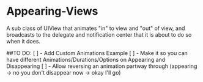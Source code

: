 Appearing-Views
===============

A sub class of UIView that animates "in" to view and "out" of view, and broadcasts to the delegate and notification center that it is about to do so when it does.

##TO DO:
[ ] - Add Custom Animations Example
[ ] - Make it so you can have different Animations/Durations/Options on Appearing and Disappearing
[ ] - Allow reversing an animation partway through (appearing -> no you don't disappear now -> okay I'll go)